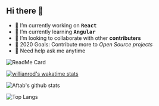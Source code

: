 ## Hi there 👋

- 🔭 I’m currently working on  __<kbd> __React__ </kbd>__
- 🌱 I’m currently learning __<kbd> __Angular__ </kbd>__
- 👯 I’m looking to collaborate with other __contributers__
- 🥅 2020 Goals: Contribute more to *Open Source projects*
- 💬 Need help ask me anytime

![ReadMe Card](https://github-readme-stats.vercel.app/api/pin/?username=iamaftabjamil&repo=color-palette)

[![willianrod's wakatime stats](https://github-readme-stats.vercel.app/api/wakatime?username=iamaftab)](https://github.com/anuraghazra/github-readme-stats)

![Aftab's github stats](https://github-readme-stats.vercel.app/api?username=iamaftabjamil&show_icons=true&theme=vue)

![Top Langs](https://github-readme-stats.vercel.app/api/top-langs/?username=iamaftabjamil&layout=compact)
